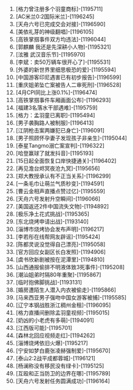 
1. [格力曾注册多个羽童商标]-[1195711]
1. [AC米兰0:2国际米兰]-[1196245]
1. [天舟六号已完成交会对接]-[1196590]
1. [美依礼芽的神级翻唱]-[1196105]
1. [高铁掌掴事件双方均违法]-[1196044]
1. [郭麒麟 我还是先深耕小人物]-[1195321]
1. [泫雅 武汉音乐节]-[1195970]
1. [李斌：卖50万辆车很开心了]-[1195531]
1. [外婆的新世界里细思极恐的爱]-[1195594]
1. [中国游客印尼遇害已有初步报告]-[1196599]
1. [重庆姐弟坠亡案被告人二审死刑]-[1196528]
1. [4月CPI同比上涨0.1%]-[1196474]
1. [高铁掌掴事件车厢画面公布]-[1196293]
1. [福建3名落水干部遇难]-[1195759]
1. [格力：孟羽童已离职]-[1195494]
1. [男子袭胸路人被制服]-[1196413]
1. [江阴枪击案两嫌犯已身亡]-[1196091]
1. [男子照顾怀孕妻子发现孩子非亲生]-[1195044]
1. [泰星Tangmo溺亡案宣判]-[1196322]
1. [哈登赢球了就发抖音]-[1195193]
1. [15日起全面恢复口岸快捷通关]-[1196402]
1. [再见澹台烬冥夜沧九冥]-[1195656]
1. [郑大教授承认有不正当关系]-[1196299]
1. [一条毛巾让萌兰气质秒变]-[1194591]
1. [曹云金相声直播点赞过亿]-[1195559]
1. [天舟六号发射升空瞬间]-[1196066]
1. [美国返还2件中国流失文物]-[1194892]
1. [极乐净土花式挑战]-[1195365]
1. [东北烧烤申请出战]-[1193140]
1. [淄博市烧烤协会发布声明]-[1196217]
1. [李若彤在线帮网友辟谣]-[1195424]
1. [陈都灵说没觉得自己漂亮]-[1195058]
1. [官方回应女副区长白发照]-[1194906]
1. [虞书欣新剧被按在泥潭里]-[1194810]
1. [山西通报偷排不明液体致3死事件]-[1195208]
1. [潮汕姐弟时隔80年重聚]-[1195867]
1. [临时抱佛脚挑战]-[1193131]
1. [婚房遭陌生人潜入内衣被偷走]-[1195866]
1. [马来西亚男子强吻中国女游客被捕]-[1195585]
1. [辽宁本钢战胜浙江稠州金租]-[1196095]
1. [格力直播间删除孟羽童视频]-[1195015]
1. [奶凶的小老虎有多萌]-[1194091]
1. [江西版可能]-[1195701]
1. [森林北回应视频走红]-[1194262]
1. [淄博烧烤依旧火爆]-[1195217]
1. [宁安如梦白鹿张凌赫强制爱]-[1195670]
1. [泰山2:2战平成都蓉城]-[1196121]
1. [杨澜称没有移民没有绿卡]-[1195125]
1. [互殴和正当防卫的边界在哪]-[1195789]
1. [天舟六号发射任务圆满成功]-[1196164]
